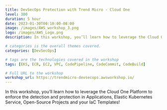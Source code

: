 ```yaml
---
title: DevSecOps Protection with Trend Micro - Cloud One
level: 300
duration: 5 hour
date: 2023-01-30T00:10:00-08:00
image: /images/AWS_workshop_3.png
logo: /images/AWS_Logo.png
description: In this workshop, you’ll learn how to leverage the Cloud One Platform to enforce the detection and protection in Applications, Elastic Kubernetes Service, Open-Source Projects and your IaC Templates!

# categories is the overall themes covered. 
categories: [DevSecOps]

# tags are the technologies covered in the workshop
tags: [EKS, ECR, EC2, VPC, CodePipeline, CodeCommit, CodeBuild]

# Full URL to the workshop
workshop_url: https://trendmicro-devsecops.awsworkshop.io/
---
```

In this workshop, you’ll learn how to leverage the Cloud One Platform to enforce the detection and protection in Applications, Elastic Kubernetes Service, Open-Source Projects and your IaC Templates!

